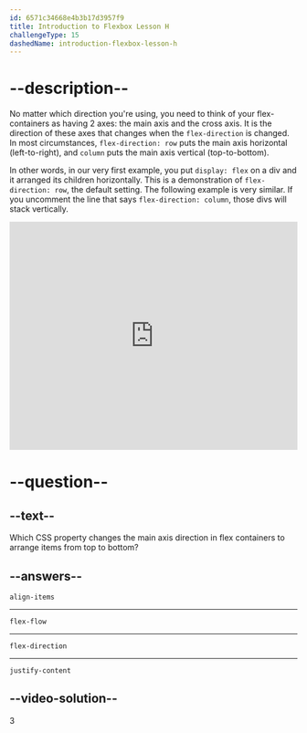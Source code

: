 ```yaml
---
id: 6571c34668e4b3b17d3957f9
title: Introduction to Flexbox Lesson H
challengeType: 15
dashedName: introduction-flexbox-lesson-h
---
```

# --description--

No matter which direction you're using, you need to think of your flex-containers as having 2 axes: the main axis and the cross axis. It is the direction of these axes that changes when the `flex-direction` is changed. In most circumstances, `flex-direction: row` puts the main axis horizontal (left-to-right), and `column` puts the main axis vertical (top-to-bottom).

In other words, in our very first example, you put `display: flex` on a div and it arranged its children horizontally. This is a demonstration of `flex-direction: row`, the default setting. The following example is very similar. If you uncomment the line that says `flex-direction: column`, those divs will stack vertically.

<iframe allowfullscreen="true" allowpaymentrequest="true" allowtransparency="true" class="cp_embed_iframe " frameborder="0" height="400" width="100%" name="cp_embed_1" scrolling="no" src="https://codepen.io/TheOdinProjectExamples/embed/BaZKPdw?height=400&amp;default-tab=html%2Cresult&amp;slug-hash=BaZKPdw&amp;editable=true&amp;user=TheOdinProjectExamples&amp;name=cp_embed_1" style="width: 100%; overflow:hidden; display:block;" title="CodePen Embed" loading="lazy" id="cp_embed_BaZKPdw"></iframe>

# --question--

## --text--

Which CSS property changes the main axis direction in flex containers to arrange items from top to bottom?

## --answers--

`align-items`

---

`flex-flow`

---

`flex-direction`

---

`justify-content`


## --video-solution--

3
